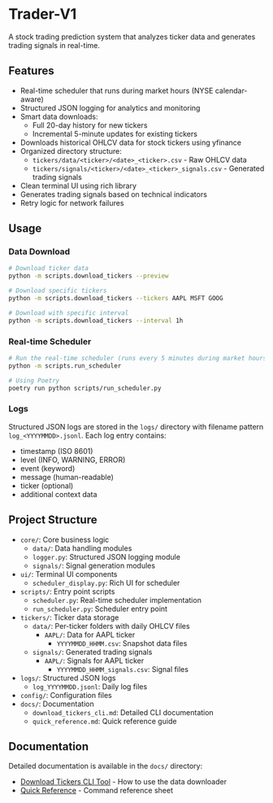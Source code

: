 # Trader-V1

A stock trading prediction system that analyzes ticker data and generates trading signals in real-time.

## Features

- Real-time scheduler that runs during market hours (NYSE calendar-aware)
- Structured JSON logging for analytics and monitoring
- Smart data downloads:
  - Full 20-day history for new tickers
  - Incremental 5-minute updates for existing tickers
- Downloads historical OHLCV data for stock tickers using yfinance
- Organized directory structure:
  - `tickers/data/<ticker>/<date>_<ticker>.csv` - Raw OHLCV data
  - `tickers/signals/<ticker>/<date>_<ticker>_signals.csv` - Generated trading signals
- Clean terminal UI using rich library
- Generates trading signals based on technical indicators
- Retry logic for network failures

## Usage

### Data Download

```bash
# Download ticker data
python -m scripts.download_tickers --preview

# Download specific tickers
python -m scripts.download_tickers --tickers AAPL MSFT GOOG

# Download with specific interval
python -m scripts.download_tickers --interval 1h
```

### Real-time Scheduler

```bash
# Run the real-time scheduler (runs every 5 minutes during market hours)
python -m scripts.run_scheduler

# Using Poetry
poetry run python scripts/run_scheduler.py
```

### Logs

Structured JSON logs are stored in the `logs/` directory with filename pattern `log_<YYYYMMDD>.jsonl`.
Each log entry contains:
- timestamp (ISO 8601)
- level (INFO, WARNING, ERROR)
- event (keyword)
- message (human-readable)
- ticker (optional)
- additional context data

## Project Structure

- `core/`: Core business logic
  - `data/`: Data handling modules
  - `logger.py`: Structured JSON logging module
  - `signals/`: Signal generation modules
- `ui/`: Terminal UI components
  - `scheduler_display.py`: Rich UI for scheduler
- `scripts/`: Entry point scripts
  - `scheduler.py`: Real-time scheduler implementation
  - `run_scheduler.py`: Scheduler entry point
- `tickers/`: Ticker data storage
  - `data/`: Per-ticker folders with daily OHLCV files
    - `AAPL/`: Data for AAPL ticker
      - `YYYYMMDD_HHMM.csv`: Snapshot data files
  - `signals/`: Generated trading signals
    - `AAPL/`: Signals for AAPL ticker
      - `YYYYMMDD_HHMM_signals.csv`: Signal files
- `logs/`: Structured JSON logs
  - `log_YYYYMMDD.jsonl`: Daily log files
- `config/`: Configuration files
- `docs/`: Documentation
  - `download_tickers_cli.md`: Detailed CLI documentation
  - `quick_reference.md`: Quick reference guide

## Documentation

Detailed documentation is available in the `docs/` directory:

- [Download Tickers CLI Tool](docs/download_tickers_cli.md) - How to use the data downloader
- [Quick Reference](docs/quick_reference.md) - Command reference sheet
